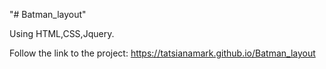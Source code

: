 "# Batman_layout" 
 
 Using HTML,CSS,Jquery.
 
Follow the link to the project: https://tatsianamark.github.io/Batman_layout



